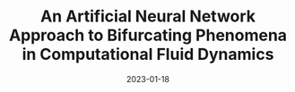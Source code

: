 ---
title: "An Artificial Neural Network Approach to Bifurcating Phenomena in Computational Fluid Dynamics"
collection: publications
permalink: /publication/2023-01-18-An-Artificial-Neural-Network-Approach-to-Bifurcating-Phenomena-in-Computational-Fluid-Dynamics
date: 2023-01-18
item: 11
venue: 'Computers &amp; Fluids'
paperurl: 'https://doi.org/10.1016/j.compfluid.2023.105813'
authors: 'F. Pichi, F. Ballarin, G. Rozza, J. Hesthaven'
pubsource: 'journal'
bibtex: '@article{PichiArtificialNeuralNetwork2023,  <br>
  title = {An Artificial Neural Network Approach to Bifurcating Phenomena in Computational Fluid Dynamics},  <br> 
  author = {Pichi, Federico and Ballarin, Francesco and Rozza, Gianluigi and Hesthaven, Jan S.},  <br>
  year = {2023},  <br>
  journal = {Computers \& Fluids},  <br>
  volume = {254},  <br>
  pages = {105813},  <br>
  doi = {10.1016/j.compfluid.2023.105813},  <br>
  urldate = {2023-02-09}}  <br>
'
---